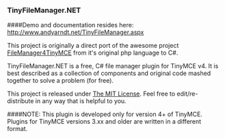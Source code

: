 ### TinyFileManager.NET

####Demo and documentation resides here: http://www.andyarndt.net/TinyFileManager.aspx

This project is originally a direct port of the awesome project [FileManager4TinyMCE](https://github.com/2b3ez/FileManager4TinyMCE) from it's original php language to C#.

TinyFileManager.NET is a free, C# file manager plugin for TinyMCE v4.  It is best described as a collection of components and original code mashed together to solve a problem (for free).

This project is released under [The MIT License](http://opensource.org/licenses/MIT).  Feel free to edit/re-distribute in any way that is helpful to you.

####NOTE: This plugin is developed only for version 4+ of TinyMCE.  Plugins for TinyMCE versions 3.xx and older are written in a different format.
